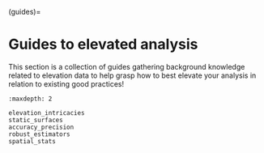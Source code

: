 (guides)=
# Guides to elevated analysis

This section is a collection of guides gathering background knowledge related to elevation data to help grasp how to best
elevate your analysis in relation to existing good practices!

```{toctree}
:maxdepth: 2

elevation_intricacies
static_surfaces
accuracy_precision
robust_estimators
spatial_stats
```
